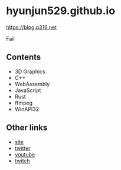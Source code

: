 # hyunjun529.github.io
https://blog.p316.net

Fail

## Contents
- 3D Graphics
- C++
- WebAssembly
- JavaScript
- Rust
- ffmpeg
- WinAPI32

## Other links
- [site](https://p316.net)
- [twitter](https://mobile.twitter.com/zaq1qaz)
- [youtube](https://youtube.com/channel/UCPwsgRyz60XPg8yGJ5HalVA)
- [twitch](https://twitch.tv/zaq1qaz)
